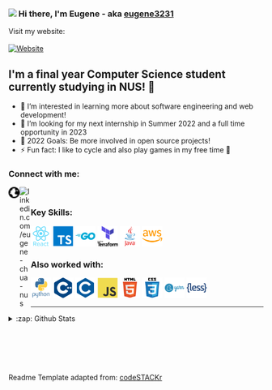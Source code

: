 ### <img src="https://emojis.slackmojis.com/emojis/images/1531849430/4246/blob-sunglasses.gif?1531849430" width="30"/> Hi there, I'm Eugene - aka [eugene3231][website]

Visit my website:
<br/><br/>
[![Website](https://img.shields.io/website?label=eugene3231.netlify.app&style=for-the-badge&url=https%3A%2F%2Feugene3231.netlify.app)](https://eugene3231.netlify.app)

## I'm a final year Computer Science student currently studying in NUS! 👋

- 🔭 I’m interested in learning more about software engineering and web development! 
- 👯 I’m looking for my next internship in Summer 2022 and a full time opportunity in 2023
- 🥅 2022 Goals: Be more involved in open source projects! 
- ⚡ Fun fact: I like to cycle and also play games in my free time 🤣

### Connect with me:

[<img align="left" alt="eugene3231.netlify.app" width="22px" src="https://raw.githubusercontent.com/iconic/open-iconic/master/svg/globe.svg" />][website]
[<img align="left" alt="linkedin.com/eugene-chua-nus" width="22px" src="https://cdn.jsdelivr.net/npm/simple-icons@v3/icons/linkedin.svg" />][linkedin]

<br />


### Key Skills:
<p align="left">
  
<img alt="react" src="https://raw.githubusercontent.com/devicons/devicon/master/icons/react/react-original-wordmark.svg"  width="40" height="40"/>
<img alt="typescript" src="https://raw.githubusercontent.com/devicons/devicon/master/icons/typescript/typescript-original.svg"  width="40" height="40"/>
<img alt="go" src="https://raw.githubusercontent.com/devicons/devicon/master/icons/go/go-original-wordmark.svg"  width="40" height="40"/>
<img alt="terraform" src="https://raw.githubusercontent.com/devicons/devicon/master/icons/terraform/terraform-original-wordmark.svg"  width="40" height="40"/>
<img alt="java" src="https://raw.githubusercontent.com/devicons/devicon/master/icons/java/java-original-wordmark.svg"  width="40" height="40"/>
<img alt="aws" src="https://raw.githubusercontent.com/devicons/devicon/master/icons/amazonwebservices/amazonwebservices-plain-wordmark.svg"  width="40" height="40"/>

### Also worked with:
<p align="left">
  
<img alt="python" src="https://raw.githubusercontent.com/devicons/devicon/master/icons/python/python-original-wordmark.svg"  width="40" height="40"/>
<img alt="cplusplus"src="https://raw.githubusercontent.com/devicons/devicon/master/icons/cplusplus/cplusplus-plain.svg" width="40" height="40"/>
<img alt="c" src="https://raw.githubusercontent.com/devicons/devicon/master/icons/c/c-plain.svg"  width="40" height="40"/>
<img alt="javascript" src="https://raw.githubusercontent.com/devicons/devicon/master/icons/javascript/javascript-original.svg"  width="40" height="40"/>
<img alt="html5" src="https://raw.githubusercontent.com/devicons/devicon/master//icons/html5/html5-original-wordmark.svg"  width="40" height="40"/>
<img alt="css3" src="https://raw.githubusercontent.com/devicons/devicon/master/icons/css3/css3-original-wordmark.svg"  width="40" height="40"/>
<img alt="yarn" src="https://raw.githubusercontent.com/devicons/devicon/master/icons/yarn/yarn-original-wordmark.svg"  width="40" height="40"/>
<img alt="less" src="https://raw.githubusercontent.com/devicons/devicon/master/icons/less/less-plain-wordmark.svg"  width="40" height="40"/>


</p>

---

<details>
  <summary>:zap: Github Stats</summary>
  <img alt="Eugene's Github Stats" src="https://github-readme-stats.vercel.app/api?username=eugene3231" />
</details>

</br>
</br>
</br>
</br>
</br>

Readme Template adapted from: [codeSTACKr](https://github.com/codeSTACKr)

[website]: https://eugene3231.netlify.app
[linkedin]: https://linkedin.com/in/eugene-chua-nus
